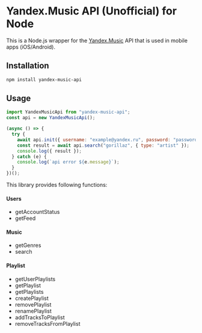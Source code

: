 # Yandex.Music API (Unofficial) for Node

This is a Node.js wrapper for the [Yandex.Music](http://music.yandex.ru/) API that is used in mobile apps (iOS/Android).

## Installation

```sh
npm install yandex-music-api
```

## Usage

```js
import YandexMusicApi from "yandex-music-api";
const api = new YandexMusicApi();

(async () => {
  try {
    await api.init({ username: "example@yandex.ru", password: "password" });
    const result = await api.search("gorillaz", { type: "artist" });
    console.log({ result });
  } catch (e) {
    console.log(`api error ${e.message}`);
  }
})();
```

This library provides following functions:

#### Users

- getAccountStatus
- getFeed

#### Music

- getGenres
- search

#### Playlist

- getUserPlaylists
- getPlaylist
- getPlaylists
- createPlaylist
- removePlaylist
- renamePlaylist
- addTracksToPlaylist
- removeTracksFromPlaylist
